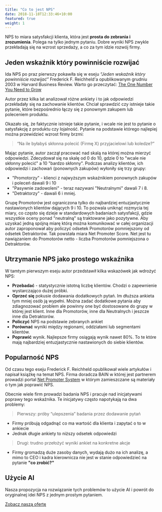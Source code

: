 ```yaml
---
title: "Co to jest NPS"
date: 2018-11-18T12:33:46+10:00
featured: true
weight: 1
---
```


NPS to miara satysfakcji klienta, która jest **prosta do zebrania i zrozumienia**. Polega na tylko jednym pytaniu.
Dobre wyniki NPS zwykle przekładają się na wzrost sprzedaży, a co za tym idzie rozwój firmy. 

## Jeden wskaźnik który powinniście rozwijać

Ida NPS po praz pierwszy pokawiła się w eseju *“Jeden wskaźnik który powinniście rozwijać”* Frederick F. Reichheld'a opublikowanym grudniu 2003 w Harvard Business Review. 
Warto go przeczytać: [The One Number You Need to Grow](https://hbr.org/2003/12/the-one-number-you-need-to-grow)

Autor przez kilka lat analizował różne ankiety i to jak odpowiedzi przekładały się na zachowanie klientów. Chciał sprawdzić czy istnieje takie pytanie, które bezpośrednio łączy się z ponownym zakupem lub poleceniem produktu.

Okazało się, że faktycznie istnieje takie pytanie, i wcale nie jest to pytanie o satysfakcję z produktu czy lojalność. Pytanie na podstawie którego najlepiej można przewidzieć wzrost firmy brzmi:
> “Na ile byłabyś skłonna polecić (Firmę X) przyjacielowi lub koledze?”

Mając pytanie, autor zaczął pracować nad skalą na której można mierzyć odpowiedzi. Zdecydował się na skalę od 0 do 10, gdzie 0 to "wcale nie skłonny polecić" a 10 "bardzo skłonny".
Podczas analizy klientów, ich odpowiedzi i zachowań (ponownych zakupów) wyłoniły się trzy grupy:
- "Promotorzy" - klienci z najwyższym wskaźnikiem ponownych zakupów i poleceń dawali 9 i 10
- "Pasywnie zadowoleni" - teraz nazywani "Neutralnymi" dawali 7 i 8.
- "Detraktorzy" - dawali 6 i mniej. 

Grupę Promotorów jest ograniczona tylko do najbardziej entuzjastycznie nastawionych klientów dających 9 i 10. To pozwala uniknąć rozmycia tej miary, co często się dzieje w standardowych badaniach satysfakcji, gdzie wszystkie oceny ponad "neutralną" są traktowane jako pozytywne.
Aby uzyskać jedną spójną miarę którą można komunikować w całej organizacji autor zaproponował aby policzyć odsetek Promotorów pomniejszony od odsetek Detraktorów. Tak powstała miara Net Promoter Score. Net jest tu nawiązaniem do Promotorów netto - liczba Promotorów pomniejszona o Detraktorów.

## Utrzymanie NPS jako prostego wskaźnika
W tamtym pierwszym eseju autor przedstawił kilka wskazówek jak wdrożyć NPS:
- **Przebadać** - statystycznie istotną liczbę klientów. Chodzi o zapewnienie wystarczająco dużej próbki.
- **Oprzeć się** pokusie dodawania dodatkowych pytań. Im dłuższa ankieta tym mniej osób ją wypełni. Można zadać dodatkowe pytania aby zdiagnozować problem ale powinny one być dostosowane do grupy w której jest klient. Inne dla Promotorów, inne dla Neutralnych i jeszcze inne dla Detraktorów. 
- **Policzyć** NPS na podstawie zebranych ankiet
- **Porównać** wyniki między regionami, oddziałami lub segmentami klientów. 
- **Poprawić** wynik. Najlepsze firmy osiągają wynik nawet 80%. To te które mają najbardziej entuzjastycznie nastawionych do siebie klientów. 

## Popularność NPS 
Od czasu tego eseju Frederick F. Reichheld opublikował wiele artykułów i napisał książkę na temat NPS. Firma doradcza BAIN w której jest partnerem prowadzi portal [Net Promoter System](https://www.netpromotersystem.com/podcast/) w którym zamieszczane są materiały o tym jak poprawić NPS. 

Obecnie wiele firm prowadzi badania NPS i pracuje nad inicjatywami poprawy tego wskaźnika.
Te inicjatywy często napotykają na dwa problemy:
> Pierwszy: próby “ulepszenia” badania przez dodawanie pytań

- Firmy próbują odgadnąć co ma wartość dla klienta i zapytać o to w ankiecie
- Jednak długie ankiety to niższy odsetek odpowiedzi

> Drugi: trudno przełożyć wyniki ankiet na konkretne akcje 

- Firmy gromadzą duże zasoby danych, wydają dużo na ich analizę, a mimo to CEO i kadra kierownicza nie jest w stanie odpowiedzieć na pytanie **"co zrobić?"**

## Użycie AI 

Nasza propozycja na rozwiązanie tych problemów to użycie AI i powrót do oryginalnej idei NPS z jednym prostym pytaniem. 

<div class="row justify-content-center">
      <div class="col-auto">
        <a class="button button-primary" href="{{site.baseurl}}/services">Zobacz naszą ofertę</a>
      </div>
</div> 




